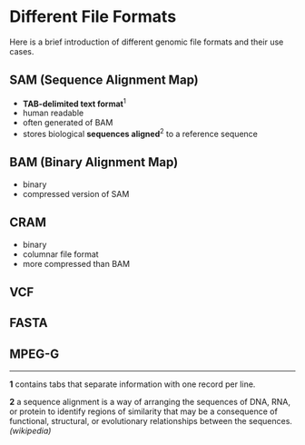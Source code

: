 # Different File Formats
Here is a brief introduction of different genomic file formats and their use cases.

## SAM (Sequence Alignment Map)
- **TAB-delimited text format**<sup>1</sup>
- human readable
- often generated of BAM
- stores biological **sequences aligned**<sup>2</sup> to a reference sequence

## BAM  (Binary Alignment Map)
- binary
- compressed version of SAM

## CRAM
- binary
- columnar file format
- more compressed than BAM

## VCF

## FASTA

## MPEG-G








-------------
**1** contains tabs that separate information with one record per line.

**2** a sequence alignment is a way of arranging the sequences of DNA, RNA, or protein to identify regions of similarity that may be a consequence of functional, structural, or evolutionary relationships between the sequences. *(wikipedia)*
